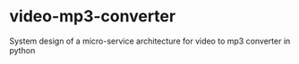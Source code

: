 # video-mp3-converter
System design of a micro-service architecture for video to mp3 converter in python

